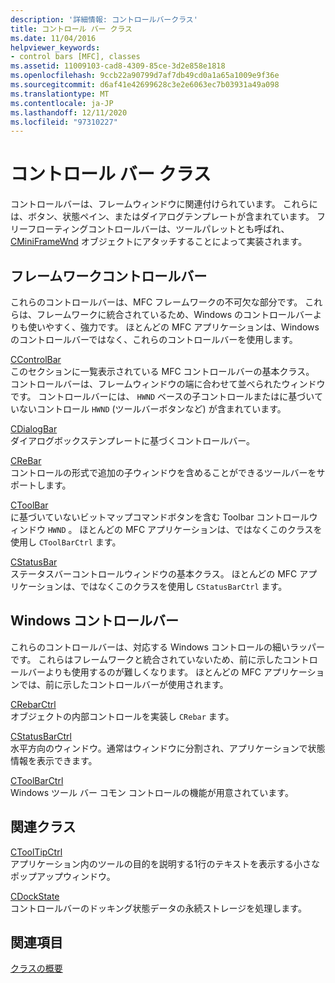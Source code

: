 ```yaml
---
description: '詳細情報: コントロールバークラス'
title: コントロール バー クラス
ms.date: 11/04/2016
helpviewer_keywords:
- control bars [MFC], classes
ms.assetid: 11009103-cad8-4309-85ce-3d2e858e1818
ms.openlocfilehash: 9ccb22a90799d7af7db49cd0a1a65a1009e9f36e
ms.sourcegitcommit: d6af41e42699628c3e2e6063ec7b03931a49a098
ms.translationtype: MT
ms.contentlocale: ja-JP
ms.lasthandoff: 12/11/2020
ms.locfileid: "97310227"
---
```

# <a name="control-bar-classes"></a>コントロール バー クラス

コントロールバーは、フレームウィンドウに関連付けられています。 これらには、ボタン、状態ペイン、またはダイアログテンプレートが含まれています。 フリーフローティングコントロールバーは、ツールパレットとも呼ばれ、 [CMiniFrameWnd](reference/cminiframewnd-class.md) オブジェクトにアタッチすることによって実装されます。

## <a name="framework-control-bars"></a>フレームワークコントロールバー

これらのコントロールバーは、MFC フレームワークの不可欠な部分です。 これらは、フレームワークに統合されているため、Windows のコントロールバーよりも使いやすく、強力です。 ほとんどの MFC アプリケーションは、Windows のコントロールバーではなく、これらのコントロールバーを使用します。

[CControlBar](reference/ccontrolbar-class.md)<br/>
このセクションに一覧表示されている MFC コントロールバーの基本クラス。 コントロールバーは、フレームウィンドウの端に合わせて並べられたウィンドウです。 コントロールバーには、 `HWND` ベースの子コントロールまたはに基づいていないコントロール `HWND` (ツールバーボタンなど) が含まれています。

[CDialogBar](reference/cdialogbar-class.md)<br/>
ダイアログボックステンプレートに基づくコントロールバー。

[CReBar](reference/crebar-class.md)<br/>
コントロールの形式で追加の子ウィンドウを含めることができるツールバーをサポートします。

[CToolBar](reference/ctoolbar-class.md)<br/>
に基づいていないビットマップコマンドボタンを含む Toolbar コントロールウィンドウ `HWND` 。 ほとんどの MFC アプリケーションは、ではなくこのクラスを使用し `CToolBarCtrl` ます。

[CStatusBar](reference/cstatusbar-class.md)<br/>
ステータスバーコントロールウィンドウの基本クラス。 ほとんどの MFC アプリケーションは、ではなくこのクラスを使用し `CStatusBarCtrl` ます。

## <a name="windows-control-bars"></a>Windows コントロールバー

これらのコントロールバーは、対応する Windows コントロールの細いラッパーです。 これらはフレームワークと統合されていないため、前に示したコントロールバーよりも使用するのが難しくなります。 ほとんどの MFC アプリケーションでは、前に示したコントロールバーが使用されます。

[CRebarCtrl](reference/crebarctrl-class.md)<br/>
オブジェクトの内部コントロールを実装し `CRebar` ます。

[CStatusBarCtrl](reference/cstatusbarctrl-class.md)<br/>
水平方向のウィンドウ。通常はウィンドウに分割され、アプリケーションで状態情報を表示できます。

[CToolBarCtrl](reference/ctoolbarctrl-class.md)<br/>
Windows ツール バー コモン コントロールの機能が用意されています。

## <a name="related-classes"></a>関連クラス

[CToolTipCtrl](reference/ctooltipctrl-class.md)<br/>
アプリケーション内のツールの目的を説明する1行のテキストを表示する小さなポップアップウィンドウ。

[CDockState](reference/cdockstate-class.md)<br/>
コントロールバーのドッキング状態データの永続ストレージを処理します。

## <a name="see-also"></a>関連項目

[クラスの概要](class-library-overview.md)
